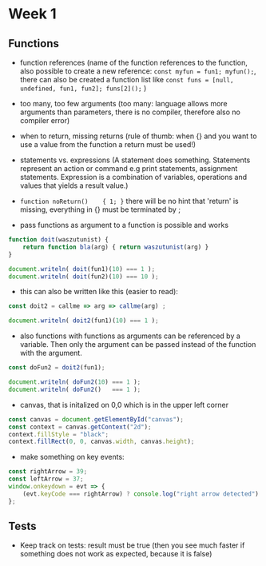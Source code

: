 # Week 1

## Functions

* function references (name of the function references to the function, also possible to create a new reference: ```const myfun = fun1; myfun();```, there can also be created a function list like ```const funs = [null, undefined, fun1, fun2]; funs[2]();``` )
* too many, too few arguments (too many: language allows more arguments than parameters, there is no compiler, therefore also no compiler error)
* when to return, missing returns (rule of thumb: when {} and you want to use a value from the function a return must be used!)
* statements vs. expressions (A statement does something. Statements represent an action or command e.g print statements, assignment statements. Expression is a combination of variables, operations and values that yields a result value.)
* ```function noReturn()    { 1; }``` there will be no hint that 'return' is missing, everything in {} must be terminated by ;

* pass functions as argument to a function is possible and works

```javascript
function doit(waszutunist) {
    return function bla(arg) { return waszutunist(arg) }
}

document.writeln( doit(fun1)(10) === 1 );
document.writeln( doit(fun2)(10) === 10 );
```

* this can also be written like this (easier to read):

```javascript
const doit2 = callme => arg => callme(arg) ;

document.writeln( doit2(fun1)(10) === 1 );
```

* also functions with functions as arguments can be referenced by a variable. Then only the argument can be passed instead of the function with the argument.

```javascript
const doFun2 = doit2(fun1);

document.writeln( doFun2(10) === 1 );
document.writeln( doFun2()   === 1 );
```

* canvas, that is initalized on 0,0 which is in the upper left corner

```javascript
const canvas = document.getElementById("canvas");
const context = canvas.getContext("2d");
context.fillStyle = "black";
context.fillRect(0, 0, canvas.width, canvas.height);
```

* make something on key events:

```javascript
const rightArrow = 39;
const leftArrow = 37;
window.onkeydown = evt => {
    (evt.keyCode === rightArrow) ? console.log("right arrow detected") : console.log("this was not the right arrow") ;
};
```

## Tests

* Keep track on tests: result must be true (then you see much faster if something does not work as expected, because it is false)
